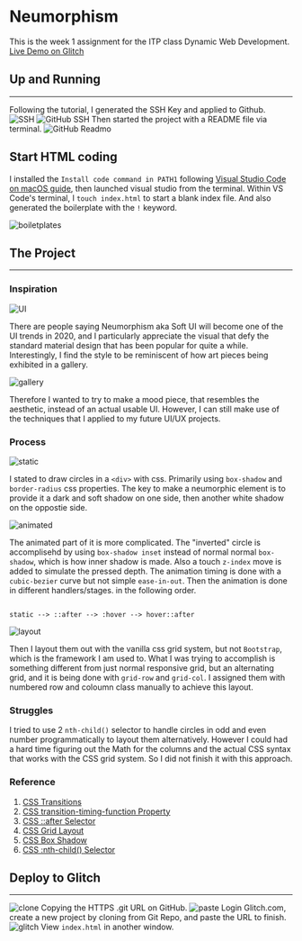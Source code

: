 # Neumorphism

This is the week 1 assignment for the ITP class Dynamic Web Development.
[Live Demo on Glitch](https://jasontsemf-neumorphism.glitch.me/)

## Up and Running

___

Following the tutorial, I generated the SSH Key and applied to Github.
![SSH](screenshots/screenshot-2.png)
![GitHub SSH](screenshots/screenshot-3.png)
Then started the project with a README file via terminal.
![GitHub Readmo](screenshots/screenshot-8.png)

## Start HTML coding

I installed the `Install code command in PATH1` following [Visual Studio Code on macOS guide](https://code.visualstudio.com/docs/setup/mac), then launched visual studio from the terminal. Within VS Code's terminal, I `touch index.html` to start a blank index file. And also generated the boilerplate with the `!` keyword.

![boiletplates](screenshots/screenshot-10.png)

## The Project

___

### Inspiration

![UI](https://miro.medium.com/max/1280/1*jfTIh_fkvofLqERYn5aS-Q.jpeg)

There are people saying Neumorphism aka Soft UI will become one of the UI trends in 2020, and I particularly appreciate the visual that defy the standard material design that has been popular for quite a while. Interestingly, I find the style to be reminiscent of how art pieces being exhibited in a gallery.

![gallery](https://ivc.lib.rochester.edu/wp-content/uploads/2016/05/space-1065750_960_720.png)

Therefore I wanted to try to make a mood piece, that resembles the aesthetic, instead of an actual usable UI. However, I can still make use of the techniques that I applied to my future UI/UX projects.

### Process

![static](screenshots/static.png)

I stated to draw circles in a `<div>` with css. Primarily using `box-shadow` and `border-radius` css properties. The key to make a neumorphic element is to provide it a dark and soft shadow on one side, then another white shadow on the oppostie side.

![animated](screenshots/animated.gif)

The animated part of it is more complicated. The "inverted" circle is accomplisehd by using `box-shadow inset` instead of normal normal `box-shadow`, which is how inner shadow is made. Also a touch `z-index` move is added to simulate the pressed depth. The animation timing is done with a `cubic-bezier` curve but not simple `ease-in-out`. Then the animation is done in different handlers/stages. in the following order.

```

static --> ::after --> :hover --> hover::after

```

![layout](screenshots/layout.png)

Then I layout them out with the vanilla css grid system, but not `Bootstrap`, which is the framework I am used to. What I was trying to accomplish is something different from just normal responsive grid, but an alternating grid, and it is being done with `grid-row` and `grid-col`. I assigned them with numbered row and coloumn class manually to achieve this layout.

### Struggles

I tried to use 2 `nth-child()` selector to handle circles in odd and even number programmatically to layout them alternatively. However I could had a hard time figuring out the Math for the columns and the actual CSS syntax that works with the CSS grid system. So I did not finish it with this approach.

### Reference

1. [CSS Transitions](https://www.w3schools.com/css/css3_transitions.asp)
2. [CSS transition-timing-function Property](https://www.w3schools.com/cssref/css3_pr_transition-timing-function.asp)
3. [CSS ::after Selector](https://www.w3schools.com/cssref/sel_after.asp)
4. [CSS Grid Layout](https://developer.mozilla.org/en-US/docs/Web/CSS/CSS_Grid_Layout)
5. [CSS Box Shadow](https://css-tricks.com/snippets/css/css-box-shadow/)
6. [CSS :nth-child() Selector](https://www.w3schools.com/cssref/sel_nth-child.asp)

## Deploy to Glitch

___

![clone](screenshots/clone.png)
Copying the HTTPS .git URL on GitHub.
![paste](screenshots/paste.png)
Login Glitch.com, create a new project by cloning from Git Repo, and paste the URL to finish.
![glitch](screenshots/glitch.png)
View `index.html` in another window.
